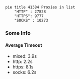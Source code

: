 
```mermaid
pie title 41384 Proxies in list
    "HTTP" : 27828
    "HTTPS": 9777
    "SOCKS" : 10273
```

### Some Info
#### Average Timeout

- mixed: 3.9s
- http: 2.2s
- https: 8.1s
- socks: 6.2s